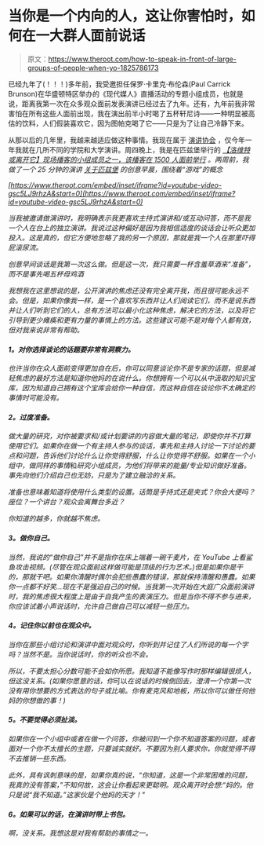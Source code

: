 # 当你是一个内向的人，这让你害怕时，如何在一大群人面前说话

> 原文：<https://www.theroot.com/how-to-speak-in-front-of-large-groups-of-people-when-yo-1825786173>

已经九年了(！！！)多年前，我受邀担任保罗·卡里克·布伦森(Paul Carrick Brunson)在华盛顿特区举办的《现代媒人》直播活动的专题小组成员，也就是说，距离我第一次在众多观众面前发表演讲已经过去了九年。还有，九年前我非常害怕在所有这些人面前出现，我在演出前半小时喝了五杯轩尼诗——一种明显被高估的饮料，人们假装喜欢它，因为图帕克喝了它——只是为了让自己冷静下来。



从那以后的几年里，我越来越适应做这种事情。我现在属于 [演讲协会](https://www.kepplerspeakers.com/speakers/damon-young) ，仅今年一年我就在几所不同的学院和大学演讲。周四晚上，我是在匹兹堡举行的 [*【洛维特或离开它】*](https://crooked.com/podcast-series/lovett-or-leave-it/)*[现场播客的小组成员之一，该播客在 1500 人面前举行](https://twitter.com/VerySmartBros/status/992221775537852416) 。两周前，我做了一个 25 分钟的演讲 [关于匹兹堡](https://creativemornings.com/talks/damon-young) 的创意早晨，围绕着“游戏”的概念*

 *[https://www.theroot.com/embed/inset/iframe?id=youtube-video-gsc5LJ9rhzA&start=0](https://www.theroot.com/embed/inset/iframe?id=youtube-video-gsc5LJ9rhzA&start=0)* 

*当我被邀请做演讲时，我明确表示我更喜欢主持式演讲和/或互动问答，而不是我一个人在台上的独立演讲。我说过这种偏好是因为我相信适度的谈话会让听众更加投入。这是真的，但它方便地忽略了我的另一个原因，那就是我一个人在那里吓得屁滚尿流。*

*创意早间谈话是我第一次这么做。但是这一次，我只需要一杯含羞草酒来“准备”，而不是事先喝五杯母鸡酒*

*我想我在这里想说的是，公开演讲的焦虑还没有完全离开我，而且很可能永远不会。但是，如果你像我一样，是一个喜欢写东西并让人们阅读它们，而不是说东西并让人们听到它们的人，总有方法可以最小化这种焦虑，解决它的方法，以及将它引导到更少瘫痪和更有力量的事情上的方法。这些建议可能不是对每个人都有效，但对我来说非常有帮助。*

#### ***1。对你选择谈论的话题要非常有洞察力。***

*也许当你在众人面前变得更加自在后，你可以同意谈论你不是专家的话题，但是减轻焦虑的最好方法是知道你他妈的在说什么。你想拥有一个可以从中汲取的知识宝库，因为知道自己拥有这个宝库会给你一种自信，而这种自信在谈论你不太确定的事情时可能没有。*

#### ***2。过度准备。***

*做大量的研究，对你被要求和/或计划要讲的内容做大量的笔记，即使你并不打算使用它们。如果你在做一个有主持人参与的谈话，事先和主持人讨论一下讨论的要点和问题，告诉他们讨论什么让你觉得舒服，什么让你觉得不舒服。如果在一个小组中，做同样的事情*和*研究小组成员，为他们将带来的能量/专业知识做好准备。事先向他们介绍自己也无妨，只是为了建立融洽的关系。*

*准备也意味着知道将使用什么类型的设置。话筒是手持式还是夹式？你会大便吗？座位？一个讲台？观众会离舞台多近？*

*你知道的越多，你就越不焦虑。*

#### ***3。做你自己。***

*当然，我说的“做你自己”并不是指你在床上端着一碗干麦片，在 YouTube 上看鲨鱼攻击视频。(尽管在观众面前这样做可能是顶级的行为艺术。)但是如果你是干的，那就干吧。如果你清醒时偶尔会犯些愚蠢的错误，那就保持清醒和愚蠢。如果你一点都不好笑...现在不是强迫自己的时候。当我第一次开始在大庭广众面前演讲时，我的焦虑很大程度上是由于自我产生的表演压力。但是当你不得不参与进来，你应该试着小声说话时，允许自己做自己可以减轻一些压力。*

#### ***4。记住你以前也在观众中。***

*当你在那些小组讨论和演讲中面对观众时，你听到并记住了人们所说的每一个字吗？当然不是。当你说话时，你的听众也不会。*

*所以，不要太担心分数可能不会如你所愿。我知道不能像写作时那样编辑很烦人，但这没关系。(如果你愿意的话，你*可以*在说话的时候倒回去，澄清一个你第一次没有用你想要的方式表达的句子或比喻。你有麦克风和地板，所以你可以做任何他妈的你想做的事！)*

#### ***5。不要觉得必须扯淡。***

*如果你在一个小组中或者在做一个问答，你被问到一个你不知道答案的问题，或者面对一个你不太擅长的主题，只要诚实就好。不要因为别人要求你，你就觉得不得不去推销一些东西。*

*此外，具有讽刺意味的是，如果你真的说，“你知道，这是一个非常困难的问题，我真的没有答案，”不知何故，这会让你看起来更聪明。观众离开时会想:“妈的。他只是说“我不知道。”这家伙是个他妈的天才！"*

#### ***6。如果可以的话，在演讲时带上书包。***

*啊，没关系。我想这是对我有帮助的事情之一。*